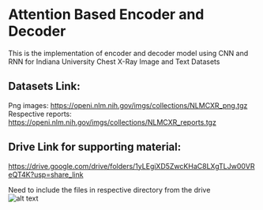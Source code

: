 # Attention Based Encoder and Decoder
 This is the implementation of encoder and decoder model using CNN and RNN for Indiana University Chest X-Ray Image and Text Datasets 
## Datasets Link:
Png images: https://openi.nlm.nih.gov/imgs/collections/NLMCXR_png.tgz <br>
Respective reports: https://openi.nlm.nih.gov/imgs/collections/NLMCXR_reports.tgz
## Drive Link for supporting material:
https://drive.google.com/drive/folders/1yLEgiXD5ZwcKHaC8LXgTLJw00VReQT4K?usp=share_link

Need to include the files in respective directory from the drive <br>
![alt text](/home/gaurab/Desktop/IDEAFEST_final.png "Architecture")
